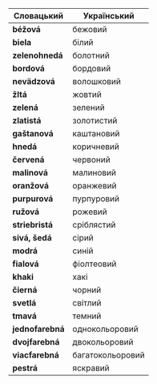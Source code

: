 | Словацький       | Український      |
| ---------------- | ---------------- |
| **béžová**       | бежовий          |
| **biela**        | білий            |
| **zelenohnedá**  | болотний         |
| **bordová**      | бордовий         |
| **nevädzová**    | волошковий       |
| **žltá**         | жовтий           |
| **zelená**       | зелений          |
| **zlatistá**     | золотистий       |
| **gaštanová**    | каштановий       |
| **hnedá**        | коричневий       |
| **červená**      | червоний         |
| **malinová**     | малиновий        |
| **oranžová**     | оранжевий        |
| **purpurová**    | пурпуровий       |
| **ružová**       | рожевий          |
| **striebristá**  | сріблястий       |
| **sivá, šedá**   | сірий            |
| **modrá**        | синій            |
| **fialová**      | фіолтеовий       |
| **khaki**        | хакі             |
| **čierná**       | чорний           |
| **svetlá**       | світлий          |
| **tmavá**        | темний           |
| **jednofarebná** | однокольоровий   |
| **dvojfarebná**  | двокольоровий    |
| **viacfarebná**  | багатокольоровий |
| **pestrá**       | яскравий         |
